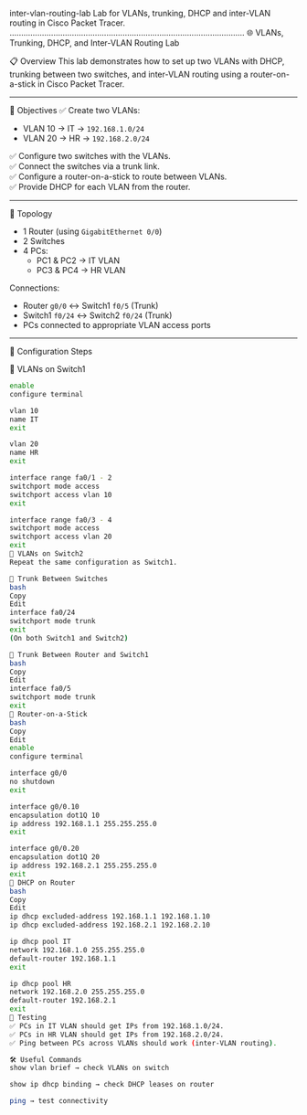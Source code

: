 inter-vlan-routing-lab
Lab for VLANs, trunking, DHCP and inter-VLAN routing in Cisco Packet Tracer.
......................................................................................................
🌐 VLANs, Trunking, DHCP, and Inter-VLAN Routing Lab

📋 Overview
This lab demonstrates how to set up two VLANs with DHCP, trunking between two switches, and inter-VLAN routing using a router-on-a-stick in Cisco Packet Tracer.

---

📝 Objectives
✅ Create two VLANs:
- VLAN 10 → IT → `192.168.1.0/24`
- VLAN 20 → HR → `192.168.2.0/24`

✅ Configure two switches with the VLANs.  
✅ Connect the switches via a trunk link.  
✅ Configure a router-on-a-stick to route between VLANs.  
✅ Provide DHCP for each VLAN from the router.

---

🧰 Topology
- 1 Router (using `GigabitEthernet 0/0`)
- 2 Switches
- 4 PCs:
  - PC1 & PC2 → IT VLAN
  - PC3 & PC4 → HR VLAN

 Connections:
- Router `g0/0` ↔ Switch1 `f0/5` (Trunk)
- Switch1 `f0/24` ↔ Switch2 `f0/24` (Trunk)
- PCs connected to appropriate VLAN access ports

---

🚀 Configuration Steps

🔷 VLANs on Switch1
```bash
enable
configure terminal

vlan 10
name IT
exit

vlan 20
name HR
exit

interface range fa0/1 - 2
switchport mode access
switchport access vlan 10
exit

interface range fa0/3 - 4
switchport mode access
switchport access vlan 20
exit
🔷 VLANs on Switch2
Repeat the same configuration as Switch1.

🔷 Trunk Between Switches
bash
Copy
Edit
interface fa0/24
switchport mode trunk
exit
(On both Switch1 and Switch2)

🔷 Trunk Between Router and Switch1
bash
Copy
Edit
interface fa0/5
switchport mode trunk
exit
🔷 Router-on-a-Stick
bash
Copy
Edit
enable
configure terminal

interface g0/0
no shutdown
exit

interface g0/0.10
encapsulation dot1Q 10
ip address 192.168.1.1 255.255.255.0
exit

interface g0/0.20
encapsulation dot1Q 20
ip address 192.168.2.1 255.255.255.0
exit
🔷 DHCP on Router
bash
Copy
Edit
ip dhcp excluded-address 192.168.1.1 192.168.1.10
ip dhcp excluded-address 192.168.2.1 192.168.2.10

ip dhcp pool IT
network 192.168.1.0 255.255.255.0
default-router 192.168.1.1
exit

ip dhcp pool HR
network 192.168.2.0 255.255.255.0
default-router 192.168.2.1
exit
🔗 Testing
✅ PCs in IT VLAN should get IPs from 192.168.1.0/24.
✅ PCs in HR VLAN should get IPs from 192.168.2.0/24.
✅ Ping between PCs across VLANs should work (inter-VLAN routing).

🛠️ Useful Commands
show vlan brief → check VLANs on switch

show ip dhcp binding → check DHCP leases on router

ping → test connectivity
